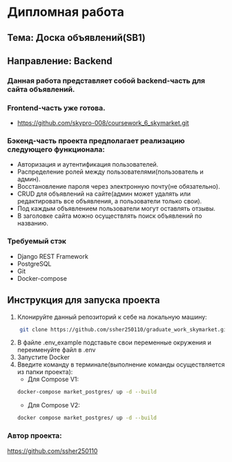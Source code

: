 # Дипломная работа

## Тема: Доска объявлений(SB1)

## Направление: Backend

### Данная работа представляет собой backend-часть для сайта объявлений.

### Frontend-часть уже готова.

- https://github.com/skypro-008/coursework_6_skymarket.git

### Бэкенд-часть проекта предполагает реализацию следующего функционала:

- Авторизация и аутентификация пользователей.
- Распределение ролей между пользователями(пользователь и админ).
- Восстановление пароля через электронную почту(не обязательно).
- CRUD для объявлений на сайте(админ может удалять или редактировать все объявления, а пользователи только свои).
- Под каждым объявлением пользователи могут оставлять отзывы.
- В заголовке сайта можно осуществлять поиск объявлений по названию.

### Требуемый стэк

- Django REST Framework
- PostgreSQL
- Git
- Docker-compose

## Инструкция для запуска проекта

1. Клонируйте данный репозиторий к себе на локальную машину:

```bash
    git clone https://github.com/ssher250110/graduate_work_skymarket.git
```

2. В файле .env_example подставьте свои переменные окружения и переименуйте файл в .env
3. Запустите Docker
4. Введите команду в терминале(выполнение команды осуществляется из папки проекта):
    * Для Compose V1:
    ```bash
    docker-compose market_postgres/ up -d --build 
    ```
    * Для Compose V2:
    ```bash
    docker compose market_postgres/ up -d --build 
    ```

### Автор проекта:

https://github.com/ssher250110
